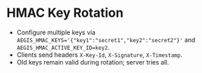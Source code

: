 # HMAC Key Rotation

- Configure multiple keys via `AEGIS_HMAC_KEYS='{"key1":"secret1","key2":"secret2"}'` and `AEGIS_HMAC_ACTIVE_KEY_ID=key2`.
- Clients send headers `X-Key-Id`, `X-Signature`, `X-Timestamp`.
- Old keys remain valid during rotation; server tries all.
